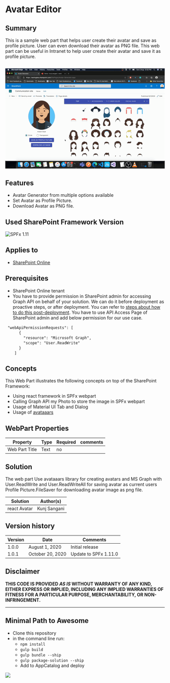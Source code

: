 # Avatar Editor

## Summary

This is a sample web part that helps user create their avatar and save as profile picture. User can even download their avatar as PNG file. This web part can be useful in Intranet to help user create their avatar and save it as profile picture.

##  
![directory](/samples/react-avatar/assets/reactAvatarOutcome.gif) 

## Features

* Avatar Generator from multiple options available
* Set Avatar as Profile Picture.
* Download Avatar as PNG file.


## Used SharePoint Framework Version
 
![SPFx 1.11](https://img.shields.io/badge/version-1.11.0-green.svg)

## Applies to

* [SharePoint Online](https://docs.microsoft.com/sharepoint/dev/spfx/sharepoint-framework-overview)

## Prerequisites

* SharePoint Online tenant
* You have to provide permission in SharePoint admin for accessing Graph API on behalf of your solution. We can do it before deployment as proactive steps, or after deployment. You can refer to [steps about how to do this post-deployment](https://docs.microsoft.com/en-us/sharepoint/dev/spfx/use-aad-tutorial#deploy-the-solution-and-grant-permissions). You have to use API Access Page of SharePoint admin and add below permission for our use case. 

```
 "webApiPermissionRequests": [
      {
        "resource": "Microsoft Graph",
        "scope": "User.ReadWrite"
      }
    ]

```

## Concepts

This Web Part illustrates the following concepts on top of the SharePoint Framework:

* Using react framework in SPFx webpart
* Calling Graph API my Photo to store the image in SPFx webpart
* Usage of Material UI Tab and Dialog
* Usage of [avataaars](https://getavataaars.com/)


## WebPart Properties
 
Property |Type|Required| comments
--------------------|----|--------|----------
Web Part Title | Text| no|


## Solution

The web part Use avataaars library for creating avatars and MS Graph with User.ReadWrite and User.ReadWriteAll for saving avatar as current users Profile Picture.FileSaver for downloading avatar image as png file.

Solution|Author(s)
--------|---------
react Avatar|Kunj Sangani

## Version history

Version|Date|Comments
-------|----|--------
1.0.0|August 1, 2020|Initial release
1.0.1|October 20, 2020|Update to SPFx 1.11.0


## Disclaimer

**THIS CODE IS PROVIDED *AS IS* WITHOUT WARRANTY OF ANY KIND, EITHER EXPRESS OR IMPLIED, INCLUDING ANY IMPLIED WARRANTIES OF FITNESS FOR A PARTICULAR PURPOSE, MERCHANTABILITY, OR NON-INFRINGEMENT.**

---

## Minimal Path to Awesome

- Clone this repository
- in the command line run:
  - `npm install`
  - `gulp build`
  - `gulp bundle --ship`
  - `gulp package-solution --ship`
  - Add to AppCatalog and deploy

<img src="https://telemetry.sharepointpnp.com/sp-dev-fx-webparts/samples/react-avatar" />
